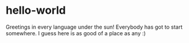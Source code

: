 # hello-world
Greetings in every language under the sun!
Everybody has got to start somewhere. I guess here is as good of a place as any :)
